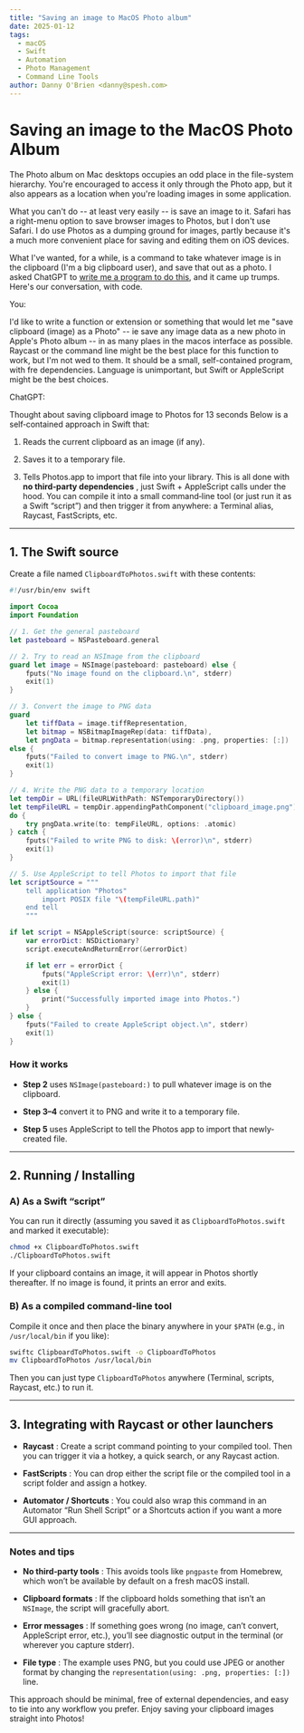 ```yaml
---
title: "Saving an image to MacOS Photo album"
date: 2025-01-12
tags:
  - macOS
  - Swift
  - Automation
  - Photo Management
  - Command Line Tools
author: Danny O'Brien <danny@spesh.com>
---
```


# Saving an image to the MacOS Photo Album

The Photo album on Mac desktops occupies an odd place in the file-system
hierarchy. You're encouraged to access it only through the Photo app, but it
also appears as a location when you're loading images in some application.

What you can't do -- at least very easily -- is save an image to it. Safari has
a right-menu option to save browser images to Photos, but I don't use Safari. I
do use Photos as a dumping ground for images, partly because it's a much more
convenient place for saving and editing them on iOS devices.

What I've wanted, for a while, is a command to take whatever image is in the
clipboard (I'm a big clipboard user), and save that out as a photo. I asked ChatGPT to [write me a program to do this](https://chatgpt.com/share/67847158-8648-800a-af48-ee9b946c3e03), and it came up trumps. Here's our conversation, with code.

You: 

I'd like to write a function or extension or something that would let me "save clipboard (image)  as a Photo" -- ie save any image data as a new photo in Apple's Photo album -- in as many plaes in the macos interface as possible. Raycast or the command line might be the best place for this function to work, but I'm not wed to them. It should be a small, self-contained program, with fre dependencies. Language is unimportant, but Swift or AppleScript might be the best choices.

ChatGPT: 

Thought about saving clipboard image to Photos for 13 seconds
Below is a self‐contained approach in Swift that:

1. Reads the current clipboard as an image (if any).

2. Saves it to a temporary file.

3. Tells Photos.app to import that file into your library.
This is all done with **no third‐party dependencies** , just Swift + AppleScript calls under the hood. You can compile it into a small command‐line tool (or just run it as a Swift “script”) and then trigger it from anywhere: a Terminal alias, Raycast, FastScripts, etc.

---


## 1. The Swift source 
Create a file named `ClipboardToPhotos.swift` with these contents:

```swift
#!/usr/bin/env swift

import Cocoa
import Foundation

// 1. Get the general pasteboard
let pasteboard = NSPasteboard.general

// 2. Try to read an NSImage from the clipboard
guard let image = NSImage(pasteboard: pasteboard) else {
    fputs("No image found on the clipboard.\n", stderr)
    exit(1)
}

// 3. Convert the image to PNG data
guard
    let tiffData = image.tiffRepresentation,
    let bitmap = NSBitmapImageRep(data: tiffData),
    let pngData = bitmap.representation(using: .png, properties: [:])
else {
    fputs("Failed to convert image to PNG.\n", stderr)
    exit(1)
}

// 4. Write the PNG data to a temporary location
let tempDir = URL(fileURLWithPath: NSTemporaryDirectory())
let tempFileURL = tempDir.appendingPathComponent("clipboard_image.png")
do {
    try pngData.write(to: tempFileURL, options: .atomic)
} catch {
    fputs("Failed to write PNG to disk: \(error)\n", stderr)
    exit(1)
}

// 5. Use AppleScript to tell Photos to import that file
let scriptSource = """
    tell application "Photos"
        import POSIX file "\(tempFileURL.path)"
    end tell
    """

if let script = NSAppleScript(source: scriptSource) {
    var errorDict: NSDictionary?
    script.executeAndReturnError(&errorDict)

    if let err = errorDict {
        fputs("AppleScript error: \(err)\n", stderr)
        exit(1)
    } else {
        print("Successfully imported image into Photos.")
    }
} else {
    fputs("Failed to create AppleScript object.\n", stderr)
    exit(1)
}
```

### How it works 
 
- **Step 2**  uses `NSImage(pasteboard:)` to pull whatever image is on the clipboard.
 
- **Step 3–4**  convert it to PNG and write it to a temporary file.
 
- **Step 5**  uses AppleScript to tell the Photos app to import that newly‐created file.


---


## 2. Running / Installing 

### A) As a Swift “script” 
You can run it directly (assuming you saved it as `ClipboardToPhotos.swift` and marked it executable):

```bash
chmod +x ClipboardToPhotos.swift
./ClipboardToPhotos.swift
```

If your clipboard contains an image, it will appear in Photos shortly thereafter. If no image is found, it prints an error and exits.

### B) As a compiled command‐line tool 
Compile it once and then place the binary anywhere in your `$PATH` (e.g., in `/usr/local/bin` if you like):

```bash
swiftc ClipboardToPhotos.swift -o ClipboardToPhotos
mv ClipboardToPhotos /usr/local/bin
```
Then you can just type `ClipboardToPhotos` anywhere (Terminal, scripts, Raycast, etc.) to run it.

---


## 3. Integrating with Raycast or other launchers 
 
- **Raycast** : Create a script command pointing to your compiled tool. Then you can trigger it via a hotkey, a quick search, or any Raycast action.
 
- **FastScripts** : You can drop either the script file or the compiled tool in a script folder and assign a hotkey.
 
- **Automator / Shortcuts** : You could also wrap this command in an Automator “Run Shell Script” or a Shortcuts action if you want a more GUI approach.


---


### Notes and tips 
 
- **No third‐party tools** : This avoids tools like `pngpaste` from Homebrew, which won’t be available by default on a fresh macOS install.
 
- **Clipboard formats** : If the clipboard holds something that isn’t an `NSImage`, the script will gracefully abort.
 
- **Error messages** : If something goes wrong (no image, can’t convert, AppleScript error, etc.), you’ll see diagnostic output in the terminal (or wherever you capture stderr).
 
- **File type** : The example uses PNG, but you could use JPEG or another format by changing the `representation(using: .png, properties: [:])` line.

This approach should be minimal, free of external dependencies, and easy to tie into any workflow you prefer. Enjoy saving your clipboard images straight into Photos!






